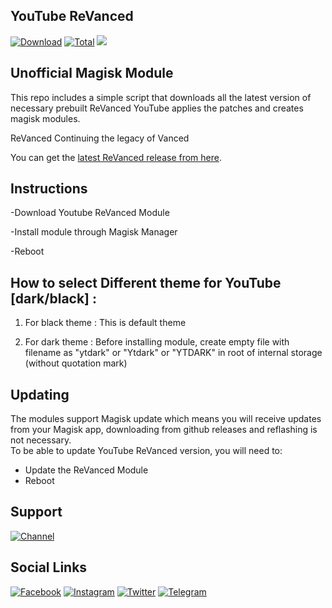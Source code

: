 ## YouTube ReVanced
[![Download](https://img.shields.io/github/v/release/Arafatulislamantor/YouTubeReVancedUnofficial?color=orange&logoColor=orange&label=Download&logo=DocuSign)](https://github.com/Arafatulislamantor/YouTubeReVancedUnofficial/releases/latest) [![Total](https://shields.io/github/downloads/Arafatulislamantor/YouTubeReVancedUnofficial/total?logo=Bookmeter&label=Counts&logoColor=yellow&color=yellow)](https://github.com/Arafatulislamantor/YouTubeReVancedUnofficial/releases/tag/v17.29.34)
![](https://github.com/Arafatulislamantor/YouTubeReVancedUnofficial/blob/16b0c4c77ef042365dcbd531c9058f04bb34e5f5/YoutubeRevanced.jpg)
## Unofficial Magisk Module
 
This repo includes a simple script that downloads all the latest version of necessary prebuilt ReVanced YouTube applies the patches and creates magisk modules.

ReVanced Continuing the legacy of Vanced

You can get the [latest ReVanced release from here](https://github.com/Arafatulislamantor/YouTubeReVancedUnofficial/releases/latest).

## Instructions
-Download Youtube ReVanced Module

-Install module through Magisk Manager

-Reboot

## How to select Different theme for YouTube [dark/black] :

1. For black theme :
This is default theme

2. For dark theme :
Before installing module, create empty file with filename as "ytdark" or "Ytdark" or "YTDARK" in root of internal storage (without quotation mark)

## Updating
The modules support Magisk update which means you will receive updates from your Magisk app, downloading from github releases and reflashing is not necessary.  
To be able to update YouTube ReVanced version, you will need to:

 * Update the ReVanced Module
 * Reboot

## Support
[![Channel](https://img.shields.io/badge/Subscribe%20-Telegram%20Channel%20%20-blue.svg?logo=telegram)](https://t.me/AndroidRepoOfficial)

## Social Links
[![Facebook](https://img.shields.io/badge/Follow-Facebook-blue.svg?logo=facebook)](https://www.facebook.com/Arfatulislamantor)
[![Instagram](https://img.shields.io/badge/Follow-Instagram-red.svg?logo=instagram)](https://www.instagram.com/Arafatulislamantor)
[![Twitter](https://img.shields.io/badge/Follow-Twitter-blue.svg?logo=twitter)](https://www.twitter.com/CryptoArafat) [![Telegram](https://img.shields.io/badge/-Telegram-blue.svg?logo=telegram)](https://t.me/Arafatulislamantor)
